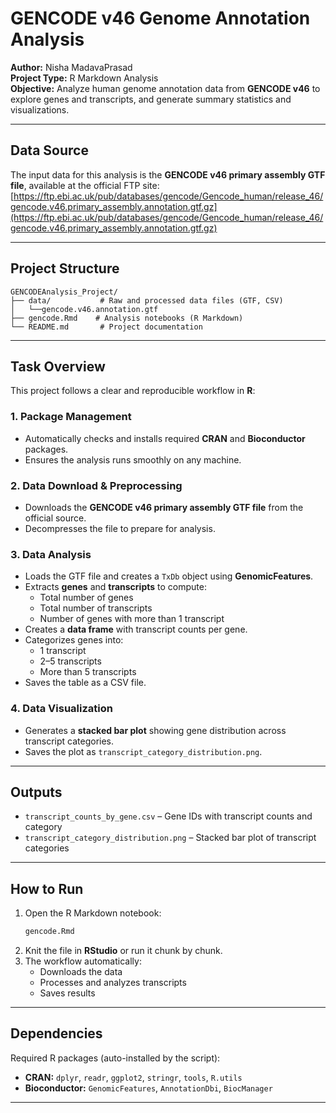 # GENCODE v46 Genome Annotation Analysis

**Author:** Nisha MadavaPrasad  
**Project Type:** R Markdown Analysis  
**Objective:** Analyze human genome annotation data from **GENCODE v46** to explore genes and transcripts, and generate summary statistics and visualizations.

---

## Data Source

The input data for this analysis is the **GENCODE v46 primary assembly GTF file**, available at the official FTP site:  
[https://ftp.ebi.ac.uk/pub/databases/gencode/Gencode_human/release_46/gencode.v46.primary_assembly.annotation.gtf.gz](https://ftp.ebi.ac.uk/pub/databases/gencode/Gencode_human/release_46/gencode.v46.primary_assembly.annotation.gtf.gz)

---

## Project Structure

```
GENCODEAnalysis_Project/
├── data/           # Raw and processed data files (GTF, CSV)
│   └──gencode.v46.annotation.gtf
├── gencode.Rmd    # Analysis notebooks (R Markdown)
└── README.md       # Project documentation
```

---

## Task Overview

This project follows a clear and reproducible workflow in **R**:

### 1. Package Management
- Automatically checks and installs required **CRAN** and **Bioconductor** packages.
- Ensures the analysis runs smoothly on any machine.

### 2. Data Download & Preprocessing
- Downloads the **GENCODE v46 primary assembly GTF file** from the official source.
- Decompresses the file to prepare for analysis.

### 3. Data Analysis
- Loads the GTF file and creates a `TxDb` object using **GenomicFeatures**.
- Extracts **genes** and **transcripts** to compute:
  - Total number of genes  
  - Total number of transcripts  
  - Number of genes with more than 1 transcript
- Creates a **data frame** with transcript counts per gene.
- Categorizes genes into:
  - 1 transcript  
  - 2–5 transcripts  
  - More than 5 transcripts  
- Saves the table as a CSV file.

### 4. Data Visualization
- Generates a **stacked bar plot** showing gene distribution across transcript categories.
- Saves the plot as `transcript_category_distribution.png`.

---

## Outputs

- `transcript_counts_by_gene.csv` – Gene IDs with transcript counts and category
- `transcript_category_distribution.png` – Stacked bar plot of transcript categories

---

## How to Run

1. Open the R Markdown notebook:
   ```R
   gencode.Rmd
   ```
2. Knit the file in **RStudio** or run it chunk by chunk.
3. The workflow automatically:
   - Downloads the data  
   - Processes and analyzes transcripts  
   - Saves results 

---

## Dependencies

Required R packages (auto-installed by the script):

- **CRAN:** `dplyr`, `readr`, `ggplot2`, `stringr`, `tools`, `R.utils`
- **Bioconductor:** `GenomicFeatures`, `AnnotationDbi`, `BiocManager`

---

